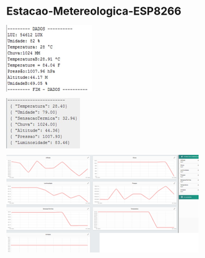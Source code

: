 # Estacao-Metereologica-ESP8266
![Screenshot](Dados_simples.png)


![Screenshot](Dados_Envio_mqtt.png)

![Screenshot](Dados_dojot.png)


